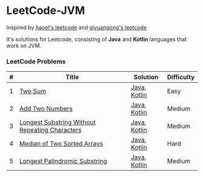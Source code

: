 LeetCode-JVM
========

Inspired by [haoel's leetcode](https://github.com/haoel/leetcode) and [qiyuangong's leetcode](https://github.com/qiyuangong/leetcode)

It's solutions for Leetcode, consisting of **Java** and **Kotlin** languages that work on JVM.

### LeetCode Problems



| # | Title | Solution | Difficulty |
|---| ----- | -------- | ---------- |
|1|[Two Sum](https://leetcode.com/problems/two-sum/) | [Java](./java/0001_TWO_SUM.java),  [Kotlin](kotlin/0001_TWO_SUM.kt)|Easy|
|2|[Add Two Numbers](https://leetcode.com/problems/add-two-numbers/) | [Java](./java/0002_ADD_TWO_NUMBERS.java),  [Kotlin](kotlin/0002_ADD_TWO_NUMBERS.kt)|Medium|
|3|[Longest Substring Without Repeating Characters](https://leetcode.com/problems/longest-substring-without-repeating-characters/) | [Java](./java/0003_Longest_Substring_Without_Repeating_Characters.java),  [Kotlin](kotlin/0003_Longest_Substring_Without_Repeating_Characters.kt)|Medium|
|4|[Median of Two Sorted Arrays](https://leetcode.com/problems/median-of-two-sorted-arrays/) | [Java](./java/0004_Median_of_Two_Sorted_Arrays.java),  [Kotlin](kotlin/0004_Median_of_Two_Sorted_Arrays.kt)|Hard|
|5|[Longest Palindromic Substring](https://leetcode.com/problems/longest-palindromic-substring/) | [Java](./java/0005_Longest_Palindromic_Substring.java),  [Kotlin](kotlin/0005_Longest_Palindromic_Substring.kt)|Medium|